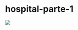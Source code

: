 # hospital-parte-1
<img src='https://www.researchgate.net/profile/Mario-Jorge-De-Oliveira/publication/304380967/figure/fig1/AS:376575188062208@1466793929279/Figura-1-Fluxograma-antigo-do-hospital-2002.png'>
